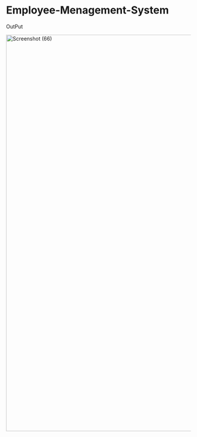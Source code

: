 # Employee-Menagement-System
OutPut

<img width="1920" height="1080" alt="Screenshot (66)" src="https://github.com/user-attachments/assets/76708f2a-d9b7-47ce-a577-150e240175ed" />
